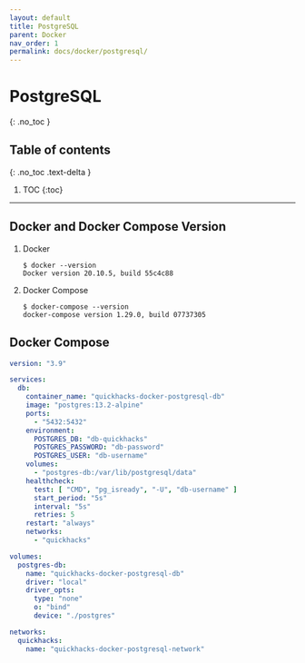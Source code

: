 ```yaml
---
layout: default
title: PostgreSQL
parent: Docker
nav_order: 1
permalink: docs/docker/postgresql/
---
```


# PostgreSQL
{: .no_toc }

## Table of contents
{: .no_toc .text-delta }

1. TOC
   {:toc}

---

## Docker and Docker Compose Version

1. Docker

    ```console
    $ docker --version
    Docker version 20.10.5, build 55c4c88
    ```

1. Docker Compose

    ```console
    $ docker-compose --version
    docker-compose version 1.29.0, build 07737305
    ```

## Docker Compose

```yaml
version: "3.9"

services:
  db:
    container_name: "quickhacks-docker-postgresql-db"
    image: "postgres:13.2-alpine"
    ports:
      - "5432:5432"
    environment:
      POSTGRES_DB: "db-quickhacks"
      POSTGRES_PASSWORD: "db-password"
      POSTGRES_USER: "db-username"
    volumes:
      - "postgres-db:/var/lib/postgresql/data"
    healthcheck:
      test: [ "CMD", "pg_isready", "-U", "db-username" ]
      start_period: "5s"
      interval: "5s"
      retries: 5
    restart: "always"
    networks:
      - "quickhacks"

volumes:
  postgres-db:
    name: "quickhacks-docker-postgresql-db"
    driver: "local"
    driver_opts:
      type: "none"
      o: "bind"
      device: "./postgres"

networks:
  quickhacks:
    name: "quickhacks-docker-postgresql-network"
```
